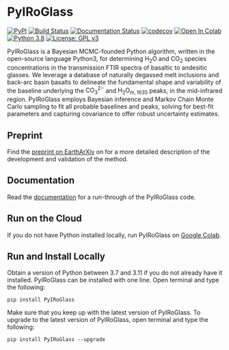 # PyIRoGlass
[![PyPI](https://badgen.net/pypi/v/PyIRoGlass)](https://pypi.org/project/PyIRoGlass/)
[![Build Status](https://github.com/SarahShi/PyIRoGlass/actions/workflows/main.yml/badge.svg?branch=main)](https://github.com/SarahShi/PyIRoGlass/actions/workflows/main.yml)
[![Documentation Status](https://readthedocs.org/projects/pyiroglass/badge/?version=latest)](https://pyiroglass.readthedocs.io/en/latest/?badge=latest)
[![codecov](https://codecov.io/gh/SarahShi/PyIRoGlass/branch/main/graph/badge.svg)](https://codecov.io/gh/SarahShi/PyIRoGlass/branch/main)
[![Open In Colab](https://colab.research.google.com/assets/colab-badge.svg)](https://colab.research.google.com/github/SarahShi/PyIRoGlass/blob/main/PyIRoGlass_RUN_colab.ipynb)
[![Python 3.8](https://img.shields.io/badge/python-3.8+-blue.svg)](https://www.python.org/downloads/release/python-380/)
[![License: GPL v3](https://img.shields.io/badge/License-GPLv3-blue.svg)](https://www.gnu.org/licenses/gpl-3.0)

PyIRoGlass is a Bayesian MCMC-founded Python algorithm, written in the open-source language Python3, for determining $\mathrm{H_2O}$ and $\mathrm{CO_2}$ species concentrations in the transmission FTIR spectra of basaltic to andesitic glasses. We leverage a database of naturally degassed melt inclusions and back-arc basin basalts to delineate the fundamental shape and variability of the baseline underlying the $\mathrm{CO_{3}^{2-}}$ and $\mathrm{H_2O_{m, 1635}}$ peaks, in the mid-infrared region. PyIRoGlass employs Bayesian inference and Markov Chain Monte Carlo sampling to fit all probable baselines and peaks, solving for best-fit parameters and capturing covariance to offer robust uncertainty estimates.

## Preprint
Find the [preprint on EarthArXiv](https://eartharxiv.org/repository/view/6193/) on for a more detailed description of the development and validation of the method. 

## Documentation
Read the [documentation](https://pyiroglass.readthedocs.io/en/latest/) for a run-through of the PyIRoGlass code. 

## Run on the Cloud 
If you do not have Python installed locally, run PyIRoGlass on [Google Colab](https://colab.research.google.com/github/SarahShi/PyIRoGlass/blob/main/PyIRoGlass_RUN_colab.ipynb).

## Run and Install Locally
Obtain a version of Python between 3.7 and 3.11 if you do not already have it installed. PyIRoGlass can be installed with one line. Open terminal and type the following:

```
pip install PyIRoGlass
```

Make sure that you keep up with the latest version of PyIRoGlass. To upgrade to the latest version of PyIRoGlass, open terminal and type the following: 

```
pip install PyIRoGlass --upgrade
```